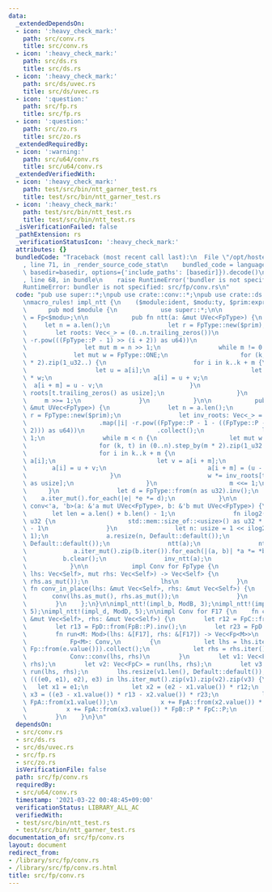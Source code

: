 ```yaml
---
data:
  _extendedDependsOn:
  - icon: ':heavy_check_mark:'
    path: src/conv.rs
    title: src/conv.rs
  - icon: ':heavy_check_mark:'
    path: src/ds.rs
    title: src/ds.rs
  - icon: ':heavy_check_mark:'
    path: src/ds/uvec.rs
    title: src/ds/uvec.rs
  - icon: ':question:'
    path: src/fp.rs
    title: src/fp.rs
  - icon: ':question:'
    path: src/zo.rs
    title: src/zo.rs
  _extendedRequiredBy:
  - icon: ':warning:'
    path: src/u64/conv.rs
    title: src/u64/conv.rs
  _extendedVerifiedWith:
  - icon: ':heavy_check_mark:'
    path: test/src/bin/ntt_garner_test.rs
    title: test/src/bin/ntt_garner_test.rs
  - icon: ':heavy_check_mark:'
    path: test/src/bin/ntt_test.rs
    title: test/src/bin/ntt_test.rs
  _isVerificationFailed: false
  _pathExtension: rs
  _verificationStatusIcon: ':heavy_check_mark:'
  attributes: {}
  bundledCode: "Traceback (most recent call last):\n  File \"/opt/hostedtoolcache/Python/3.9.2/x64/lib/python3.9/site-packages/onlinejudge_verify/documentation/build.py\"\
    , line 71, in _render_source_code_stat\n    bundled_code = language.bundle(stat.path,\
    \ basedir=basedir, options={'include_paths': [basedir]}).decode()\n  File \"/opt/hostedtoolcache/Python/3.9.2/x64/lib/python3.9/site-packages/onlinejudge_verify/languages/user_defined.py\"\
    , line 68, in bundle\n    raise RuntimeError('bundler is not specified: {}'.format(path.as_posix()))\n\
    RuntimeError: bundler is not specified: src/fp/conv.rs\n"
  code: "pub use super::*;\npub use crate::conv::*;\npub use crate::ds::uvec::*;\n\
    \nmacro_rules! impl_ntt {\n    ($module:ident, $modu:ty, $prim:expr) => {\n  \
    \      pub mod $module {\n            use super::*;\n\n            type FpType\
    \ = Fp<$modu>;\n\n            pub fn ntt(a: &mut UVec<FpType>) {\n           \
    \     let n = a.len();\n                let r = FpType::new($prim);\n        \
    \        let roots: Vec<_> = (0..n.trailing_zeros())\n                    .map(|i|\
    \ -r.pow(((FpType::P - 1) >> (i + 2)) as u64))\n                    .collect();\n\
    \                let mut m = n >> 1;\n                while m != 0 {\n       \
    \             let mut w = FpType::ONE;\n                    for (k, t) in (0..n).step_by(m\
    \ * 2).zip(1_u32..) {\n                        for i in k..k + m {\n         \
    \                   let u = a[i];\n                            let v = a[i + m]\
    \ * w;\n                            a[i] = u + v;\n                          \
    \  a[i + m] = u - v;\n                        }\n                        w *=\
    \ roots[t.trailing_zeros() as usize];\n                    }\n               \
    \     m >>= 1;\n                }\n            }\n\n            pub fn inv_ntt(a:\
    \ &mut UVec<FpType>) {\n                let n = a.len();\n                let\
    \ r = FpType::new($prim);\n                let inv_roots: Vec<_> = (0..n.trailing_zeros())\n\
    \                    .map(|i| -r.pow((FpType::P - 1 - ((FpType::P - 1) >> (i +\
    \ 2))) as u64))\n                    .collect();\n                let mut m =\
    \ 1;\n                while m < n {\n                    let mut w = FpType::ONE;\n\
    \                    for (k, t) in (0..n).step_by(m * 2).zip(1_u32..) {\n    \
    \                    for i in k..k + m {\n                            let u =\
    \ a[i];\n                            let v = a[i + m];\n                     \
    \       a[i] = u + v;\n                            a[i + m] = (u - v) * w;\n \
    \                       }\n                        w *= inv_roots[t.trailing_zeros()\
    \ as usize];\n                    }\n                    m <<= 1;\n          \
    \      }\n                let d = FpType::from(n as u32).inv();\n            \
    \    a.iter_mut().for_each(|e| *e *= d);\n            }\n\n            pub fn\
    \ conv<'a, 'b>(a: &'a mut UVec<FpType>, b: &'b mut UVec<FpType>) {\n         \
    \       let len = a.len() + b.len() - 1;\n                fn ilog2(n: usize) ->\
    \ u32 {\n                    std::mem::size_of::<usize>() as u32 * 8 - n.leading_zeros()\
    \ - 1\n                }\n                let n: usize = 1 << ilog2(len * 2 -\
    \ 1);\n                a.resize(n, Default::default());\n                b.resize(n,\
    \ Default::default());\n                ntt(a);\n                ntt(b);\n   \
    \             a.iter_mut().zip(b.iter()).for_each(|(a, b)| *a *= *b);\n      \
    \          b.clear();\n                inv_ntt(a);\n                a.truncate(len);\n\
    \            }\n\n            impl Conv for FpType {\n                fn conv(mut\
    \ lhs: Vec<Self>, mut rhs: Vec<Self>) -> Vec<Self> {\n                    conv(lhs.as_mut(),\
    \ rhs.as_mut());\n                    lhs\n                }\n               \
    \ fn conv_in_place(lhs: &mut Vec<Self>, rhs: &mut Vec<Self>) {\n             \
    \       conv(lhs.as_mut(), rhs.as_mut());\n                }\n            }\n\
    \        }\n    };\n}\n\nimpl_ntt!(impl_b, ModB, 3);\nimpl_ntt!(impl_c, ModC,\
    \ 5);\nimpl_ntt!(impl_d, ModD, 5);\n\nimpl Conv for F17 {\n    fn conv_in_place(lhs:\
    \ &mut Vec<Self>, rhs: &mut Vec<Self>) {\n        let r12 = FpC::from(FpB::P).inv();\n\
    \        let r13 = FpD::from(FpB::P).inv();\n        let r23 = FpD::from(FpC::P).inv();\n\
    \        fn run<M: Mod>(lhs: &[F17], rhs: &[F17]) -> Vec<Fp<M>>\n        where\n\
    \            Fp<M>: Conv,\n        {\n            let lhs = lhs.iter().map(|&e|\
    \ Fp::from(e.value())).collect();\n            let rhs = rhs.iter().map(|&e| Fp::from(e.value())).collect();\n\
    \            Conv::conv(lhs, rhs)\n        }\n        let v1: Vec<FpB> = run(lhs,\
    \ rhs);\n        let v2: Vec<FpC> = run(lhs, rhs);\n        let v3: Vec<FpD> =\
    \ run(lhs, rhs);\n        lhs.resize(v1.len(), Default::default());\n        for\
    \ (((e0, e1), e2), e3) in lhs.iter_mut().zip(v1).zip(v2).zip(v3) {\n         \
    \   let x1 = e1;\n            let x2 = (e2 - x1.value()) * r12;\n            let\
    \ x3 = ((e3 - x1.value()) * r13 - x2.value()) * r23;\n            let mut x =\
    \ FpA::from(x1.value());\n            x += FpA::from(x2.value()) * FpB::P;\n \
    \           x += FpA::from(x3.value()) * FpB::P * FpC::P;\n            *e0 = x.value().into();\n\
    \        }\n    }\n}\n"
  dependsOn:
  - src/conv.rs
  - src/ds.rs
  - src/ds/uvec.rs
  - src/fp.rs
  - src/zo.rs
  isVerificationFile: false
  path: src/fp/conv.rs
  requiredBy:
  - src/u64/conv.rs
  timestamp: '2021-03-22 00:48:45+09:00'
  verificationStatus: LIBRARY_ALL_AC
  verifiedWith:
  - test/src/bin/ntt_test.rs
  - test/src/bin/ntt_garner_test.rs
documentation_of: src/fp/conv.rs
layout: document
redirect_from:
- /library/src/fp/conv.rs
- /library/src/fp/conv.rs.html
title: src/fp/conv.rs
---
```

